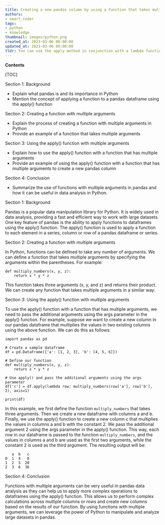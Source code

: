 ```yaml
---
title: Creating a new pandas column by using a function that takes multiple arguments
authors:
- smart_coder
tags:
- python
- knowledge
thumbnail: images/python.png
created_at: 2023-03-06 00:00:00
updated_at: 2023-03-06 00:00:00
tldr: You can use the apply method in conjunction with a lambda function to apply a function with multiple arguments to create a new pandas column in Python.
---
```


**Contents**

[TOC]

Section 1: Background
- Explain what pandas is and its importance in Python
- Mention the concept of applying a function to a pandas dataframe using the apply() function

Section 2: Creating a function with multiple arguments
- Explain the process of creating a function with multiple arguments in Python
- Provide an example of a function that takes multiple arguments

Section 3: Using the apply() function with multiple arguments
- Explain how to use the apply() function with a function that has multiple arguments
- Provide an example of using the apply() function with a function that has multiple arguments to create a new pandas column

Section 4: Conclusion
- Summarize the use of functions with multiple arguments in pandas and how it can be useful in data analysis in Python. 


Section 1: Background

Pandas is a popular data manipulation library for Python. It is widely used in data analysis, providing a fast and efficient way to work with large datasets. One key feature of pandas is the ability to apply functions to dataframes using the apply() function. The apply() function is used to apply a function to each element in a series, column or row of a pandas dataframe or series.

Section 2: Creating a function with multiple arguments

In Python, functions can be defined to take any number of arguments. We can define a function that takes multiple arguments by specifying the arguments within the parentheses. For example:

```
def multiply_numbers(x, y, z):
    return x * y * z
```

This function takes three arguments (x, y, and z) and returns their product. We can create any function that takes multiple arguments in a similar way.

Section 3: Using the apply() function with multiple arguments

To use the apply() function with a function that has multiple arguments, we need to pass the additional arguments using the args parameter in the apply() function. For example, suppose we want to create a new column in our pandas dataframe that multiplies the values in two existing columns using the above function. We can do this as follows:

```
import pandas as pd

# Create a sample dataframe
df = pd.DataFrame({'a': [1, 2, 3], 'b': [4, 5, 6]})

# Define our function
def multiply_numbers(x, y, z):
    return x * y * z

# Use apply() and pass the additional arguments using the args parameter
df['c'] = df.apply(lambda row: multiply_numbers(row['a'], row['b'], 2), axis=1)

print(df)
```

In this example, we first define the function `multiply_numbers` that takes three arguments. Then we create a new dataframe with columns a and b. Finally, we use the apply() function to create a new column c that multiplies the values in columns a and b with the constant 2. We pass the additional argument 2 using the args parameter in the apply() function. This way, each row in our dataframe is passed to the function `multiply_numbers`, and the values in columns a and b are used as the first two arguments, while the constant 2 is used as the third argument. The resulting output will be:

```
   a  b   c
0  1  4   8
1  2  5  20
2  3  6  36
```

Section 4: Conclusion

Functions with multiple arguments can be very useful in pandas data analysis as they can help us to apply more complex operations to dataframes using the apply() function. This allows us to perform complex calculations across multiple columns or rows and create new columns based on the results of our function. By using functions with multiple arguments, we can leverage the power of Python to manipulate and analyze large datasets in pandas.
